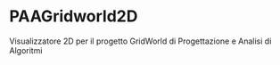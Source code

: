 # PAAGridworld2D
Visualizzatore 2D per il progetto GridWorld di Progettazione e Analisi di Algoritmi
